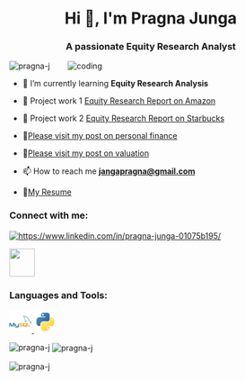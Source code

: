 <h1 align="center">Hi 👋, I'm Pragna Junga</h1>
<h3 align="center">A passionate Equity Research Analyst</h3>

<img align="right" alt="coding" width="400" src="https://cdn.dribbble.com/users/17707/screenshots/2413754/rrr.gif">

<p align="left"> <img src="https://komarev.com/ghpvc/?username=pragna-j&label=Profile%20views&color=0e75b6&style=flat" alt="pragna-j" /> </p>

- 🌱 I’m currently learning **Equity Research Analysis**

- 🔭 Project work 1 [Equity Research Report on Amazon](https://drive.google.com/file/d/1q5TJdcXijjVDTB7GXprXrmzyMJRWiP74/view?usp=drive_link)

- 🔭 Project work 2 [Equity Research Report on Starbucks](https://drive.google.com/file/d/1HrjOiucY3edcuyrL3sZRKc9fjDCRdQqq/view?usp=drive_link)

- 📝[Please visit my post on personal finance](https://www.linkedin.com/posts/pragna-junga-01075b195_thebestinvestmentyoucandoinyourlifeisinvestinginyourself-activity-7276681820828540928-cO5T?utm_source=share&utm_medium=member_desktop)

- 📝[Please visit my post on valuation](https://www.linkedin.com/posts/pragna-junga-01075b195_stockmarket-investing-valuation-activity-7280672518602944512-2DyM?utm_source=share&utm_medium=member_android)

- 📫 How to reach me **jangapragna@gmail.com**

- 📄[My Resume](https://drive.google.com/file/d/1InhhbMsgJQIGQCYkJECr77bi91meB9yw/view?usp=drive_link)

<h3 align="left">Connect with me:</h3>
<p align="left">
<a href="https://www.linkedin.com/in/pragna-junga-01075b195/" target="blank"><img align="center" src="https://raw.githubusercontent.com/rahuldkjain/github-profile-readme-generator/master/src/images/icons/Social/linked-in-alt.svg" alt="https://www.linkedin.com/in/pragna-junga-01075b195/" height="30" width="40" /></a>
</p>

<p align="left">
<a href="https://wa.me/8142594159" target="blank"><img align="center" src="https://upload.wikimedia.org/wikipedia/commons/thumb/6/6b/WhatsApp.svg/512px-WhatsApp.svg.png" height="50" width="45" /></a>
</p>

<h3 align="left">Languages and Tools:</h3>
<p align="left"> <a href="https://www.mysql.com/" target="_blank" rel="noreferrer"> <img src="https://raw.githubusercontent.com/devicons/devicon/master/icons/mysql/mysql-original-wordmark.svg" alt="mysql" width="40" height="40"/> </a> <a href="https://www.python.org" target="_blank" rel="noreferrer"> <img src="https://raw.githubusercontent.com/devicons/devicon/master/icons/python/python-original.svg" alt="python" width="40" height="40"/> </a> </p>

<p><img align="left" src="https://github-readme-stats.vercel.app/api/top-langs?username=pragna-j&show_icons=true&locale=en&layout=compact" alt="pragna-j" /></p>

<p>&nbsp;<img align="center" src="https://github-readme-stats.vercel.app/api?username=pragna-j&show_icons=true&locale=en" alt="pragna-j" /></p>

<p><img align="center" src="https://github-readme-streak-stats.herokuapp.com/?user=pragna-j&" alt="pragna-j" /></p>

